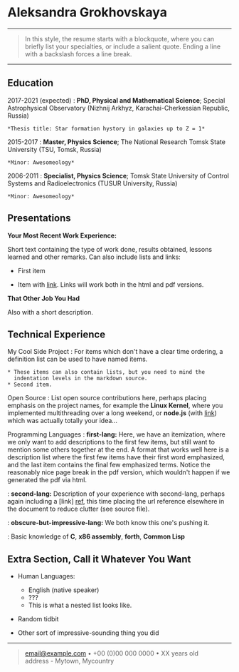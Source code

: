 
Aleksandra Grokhovskaya
============

----

>  In this style, the resume starts with a blockquote, where
>  you can briefly list your specialties, or include a salient
>  quote. Ending a line with a backslash forces a line break.

----

Education
---------

2017-2021 (expected)
:   **PhD, Physical and Mathematical  Science**; Special Astrophysical Observatory (Nizhnij Arkhyz, Karachai-Cherkessian Republic, Russia)

    *Thesis title: Star formation hystory in galaxies up to Z = 1*

2015-2017
:   **Master, Physics Science**; The National Research Tomsk State University (TSU, Tomsk, Russia)

    *Minor: Awesomeology*

2006-2011
:   **Specialist, Physics Science**; Tomsk State University of Control Systems and Radioelectronics (TUSUR University, Russia)

    *Minor: Awesomeology*

Presentations
----------

**Your Most Recent Work Experience:**

Short text containing the type of work done, results obtained,
lessons learned and other remarks. Can also include lists and
links:

* First item

* Item with [link](http://www.example.com). Links will work both in
  the html and pdf versions.

**That Other Job You Had**

Also with a short description.

Technical Experience
--------------------

My Cool Side Project
:   For items which don't have a clear time ordering, a definition
    list can be used to have named items.

    * These items can also contain lists, but you need to mind the
      indentation levels in the markdown source.
    * Second item.

Open Source
:   List open source contributions here, perhaps placing emphasis on
    the project names, for example the **Linux Kernel**, where you
    implemented multithreading over a long weekend, or **node.js**
    (with [link](http://nodejs.org)) which was actually totally
    your idea...

Programming Languages
:   **first-lang:** Here, we have an itemization, where we only want
    to add descriptions to the first few items, but still want to
    mention some others together at the end. A format that works well
    here is a description list where the first few items have their
    first word emphasized, and the last item contains the final few
    emphasized terms. Notice the reasonably nice page break in the pdf
    version, which wouldn't happen if we generated the pdf via html.

:   **second-lang:** Description of your experience with second-lang,
    perhaps again including a [link] [ref], this time placing the url
    reference elsewhere in the document to reduce clutter (see source
    file). 

:   **obscure-but-impressive-lang:** We both know this one's pushing
    it.

:   Basic knowledge of **C**, **x86 assembly**, **forth**, **Common Lisp**

[ref]: https://github.com/githubuser/superlongprojectname

Extra Section, Call it Whatever You Want
----------------------------------------

* Human Languages:

     * English (native speaker)
     * ???
     * This is what a nested list looks like.

* Random tidbit

* Other sort of impressive-sounding thing you did

----

> <email@example.com> • +00 (0)00 000 0000 • XX years old\
> address - Mytown, Mycountry
